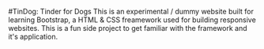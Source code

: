 #TinDog: Tinder for Dogs
This is an experimental / dummy website built for learning Bootstrap, a HTML & CSS freamework used for building responsive websites. This is a fun side project to get familiar with the framework and it's application.
